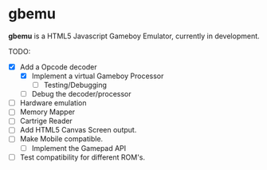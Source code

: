 # gbemu

**gbemu** is a HTML5 Javascript Gameboy Emulator, currently in development.

TODO:
- [x] Add a Opcode decoder
	- [x] Implement a virtual Gameboy Processor
		- [ ] Testing/Debugging
	- [ ] Debug the decoder/processor
- [ ] Hardware emulation
- [ ] Memory Mapper
- [ ] Cartrige Reader
- [ ] Add HTML5 Canvas Screen output.
- [ ] Make Mobile compatible.
	- [ ] Implement the Gamepad API
- [ ] Test compatibility for different ROM's.
